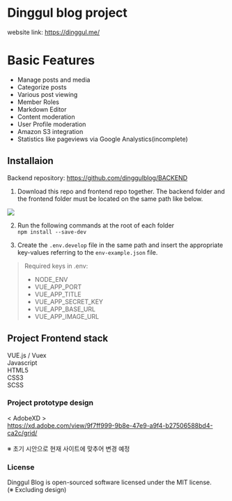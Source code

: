 # Dinggul blog project

website link: https://dinggul.me/

# Basic Features

+ Manage posts and media
+ Categorize posts
+ Various post viewing
+ Member Roles
+ Markdown Editor
+ Content moderation
+ User Profile moderation
+ Amazon S3 integration
+ Statistics like pageviews via Google Analystics(incomplete)

## Installaion

Backend repository: https://github.com/dinggulblog/BACKEND

1. Download this repo and frontend repo together.
The backend folder and the frontend folder must be located on the same path like below.

![](https://user-images.githubusercontent.com/56054637/206503039-3351861d-b55c-4146-a781-dbde6cdc32cd.PNG)

2. Run the following commands at the root of each folder<br>
``` npm install --save-dev ```

3. Create the ```.env.develop``` file in the same path and insert the appropriate key-values referring to the ```env-example.json``` file.<br>
> Required keys in .env:
> + NODE_ENV
> + VUE_APP_PORT
> + VUE_APP_TITLE
> + VUE_APP_SECRET_KEY
> + VUE_APP_BASE_URL
> + VUE_APP_IMAGE_URL

## Project Frontend stack

VUE.js / Vuex<br>
Javascript<br>
HTML5<br>
CSS3<br>
SCSS<br>

### Project prototype design

< AdobeXD ><br>
https://xd.adobe.com/view/9f7ff999-9b8e-47e9-a9f4-b27506588bd4-ca2c/grid/<br>
<br>
※ 초기 시안으로 현재 사이트에 맞추어 변경 예정

### License

Dinggul Blog is open-sourced software licensed under the MIT license.<br>
(※ Excluding design)
